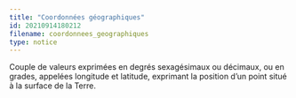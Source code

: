 ```yaml
---
title: "Coordonnées géographiques"
id: 20210914180212
filename: coordonnees_geographiques
type: notice
---
```


Couple de valeurs exprimées en degrés sexagésimaux ou décimaux, ou en grades, appelées longitude et latitude, exprimant la position d’un point situé à la surface de la Terre.

